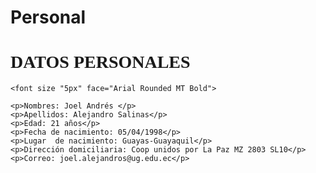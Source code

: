 # Personal
<html>
  <head>
    <title> MI PAGINA WEB</title>
  </head>
  <body>
  <font face= "Arial Black">
    <h1>DATOS PERSONALES</h1>

    <font size "5px" face="Arial Rounded MT Bold">

    <p>Nombres: Joel Andrés </p>
    <p>Apellidos: Alejandro Salinas</p>
    <p>Edad: 21 años</p>
    <p>Fecha de nacimiento: 05/04/1998</p>
    <p>Lugar  de nacimiento: Guayas-Guayaquil</p>
    <p>Dirección domiciliaria: Coop unidos por La Paz MZ 2803 SL10</p>
    <p>Correo: joel.alejandros@ug.edu.ec</p>

  </font>

  </body>
</html> 
